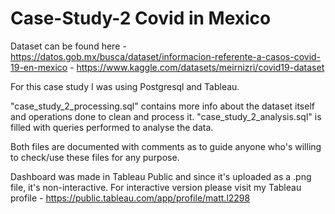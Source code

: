 # Case-Study-2 Covid in Mexico

Dataset can be found here - https://datos.gob.mx/busca/dataset/informacion-referente-a-casos-covid-19-en-mexico 
                          - https://www.kaggle.com/datasets/meirnizri/covid19-dataset

For this case study I was using Postgresql and Tableau.

"case_study_2_processing.sql" contains more info about the dataset itself and operations done to clean and process it.
"case_study_2_analysis.sql" is filled with queries performed to analyse the data. 

Both files are documented with comments as to guide anyone who's willing to check/use these files for any purpose. 

Dashboard was made in Tableau Public and since it's uploaded as a .png file, it's non-interactive. 
For interactive version please visit my Tableau profile - https://public.tableau.com/app/profile/matt.l2298
